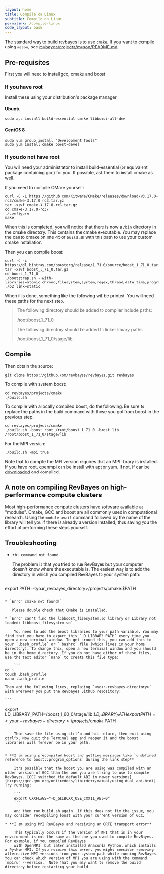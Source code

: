 ```yaml
---
layout: home
title: Compile on Linux
subtitle: Compile on Linux
permalink: /compile-linux
code_layout: bash
---
```


The standard way to build revbayes is to use `cmake`.  If you want to compile using `meson`, see [revbayes/projects/meson/README.md](https://github.com/revbayes/revbayes/blob/development/projects/meson/README.md).

## Pre-requisites

First you will need to install gcc, cmake and boost

### If you have root

Install these using your distribution's package manager

#### Ubuntu

    sudo apt install build-essential cmake libboost-all-dev

#### CentOS 8

    sudo yum group install "Development Tools"
    sudo yum install cmake boost-devel

### If you do not have root

You will need your administrator to install build-essential (or equivalent package containing gcc) for you. If possible, ask them to install cmake as well.

If you need to compile CMake yourself:

    curl -O -L https://github.com/Kitware/CMake/releases/download/v3.17.0-rc3/cmake-3.17.0-rc3.tar.gz
    tar -xzvf cmake-3.17.0-rc3.tar.gz
    cd cmake-3.17.0-rc3/
    ./configure
    make

When this is completed, you will notice that there is now a `/bin` directory in the cmake directory. This contains the cmake executable. You may replace the call to cmake on line 45 of `build.sh` with this path to use your custom cmake installation.

Then you can compile boost:

    curl -O -L https://dl.bintray.com/boostorg/release/1.71.0/source/boost_1_71_0.tar.gz
    tar -xzvf boost_1_71_0.tar.gz
    cd boost_1_71_0
    ./bootstrap.sh --with-libraries=atomic,chrono,filesystem,system,regex,thread,date_time,program_options,math,serialization
    ./b2 link=static

When it is done, something like the following will be printed. You will need these paths for the next step.

>    The following directory should be added to compiler include paths:
>
>    /root/boost_1_71_0
>
>    The following directory should be added to linker library paths:
>
>    /root/boost_1_71_0/stage/lib

## Compile

Then obtain the source:

    git clone https://github.com/revbayes/revbayes.git revbayes

To compile with system boost:

    cd revbayes/projects/cmake
    ./build.sh

To compile with a locally compiled boost, do the following. Be sure to replace the paths in the build command with those you got from boost in the previous step.

    cd revbayes/projects/cmake
    ./build.sh -boost_root /root/boost_1_71_0 -boost_lib /root/boost_1_71_0/stage/lib

For the MPI version:

    ./build.sh -mpi true

Note that to compile the MPI version requires that an MPI library is installed. If you have root, openmpi can be install with apt or yum. If not, if can be [downloaded](https://www.open-mpi.org/) and compiled.

## A note on compiling RevBayes on high-performance compute clusters

Most high-performance compute clusters have software available as "modules". Cmake, GCC and boost are all commonly used in computational research. Using the `module avail` command followed by the name of the library will tell you if there is already a version installed, thus saving you the effort of performing these steps yourself.

## Troubleshooting

* `rb: command not found`

    The problem is that you tried to run RevBayes but your computer doesn't know where the executable is. The easiest way is to add the directory in which you compiled RevBayes to your system path:

    ```
export PATH=<your_revbayes_directory>/projects/cmake:$PATH  
```

* `Error cmake not found!`  

   Please double check that CMake is installed.

* `Error can't find the libboost_filesystem.so library or Library not   loaded: libboost_filesystem.so`

    You need to add the boost libraries to your path variable. You may find that you have to export this `LD_LIBRARY_PATH` every time you open a new terminal window. To get around this, you can add this to your `.bash_profile` or `.bashrc` file (which lives in your home directory). To change this, open a new terminal window and you should be in the home directory. If you do not have either of these files, use the text editor `nano` to create this file type:

    ```
cd ~
touch .bash_profile
nano .bash_profile
```

    Then add the following lines, replacing `<your-revbayes-directory>` with wherever you put the Revbayes Github repository:

    ```
export LD_LIBRARY_PATH=<your-revbayes-directory>/boost_1_60_0/stage/lib:$LD_LIBRARY_PATH
export PATH=<your-revbayes-directory>/projects/cmake:$PATH  
```

    Then save the file using ctrl^o and hit return, then exit using ctrl^x. Now quit the Terminal app and reopen it and the boost libraries will forever be in your path.


* **I am using precompiled boost and getting messages like `undefined reference to boost::program_options` during the link step**

    It's possible that the boost you are using was compiled with an older version of GCC than the one you are trying to use to compile RevBayes. [GCC switched the default ABI in newer versions](https://gcc.gnu.org/onlinedocs/libstdc++/manual/using_dual_abi.html). Try running:

    ```
    export CXXFLAGS="-D_GLIBCXX_USE_CXX11_ABI=0"
    ```

    and then run build.sh again. If this does not fix the issue, you may consider recompiling boost with your current version of GCC.

* **I am using MPI RevBayes and receiving an ORTE transport error**

    This typically occurs if the version of MPI that is in your environment is not the same as the one you used to compile RevBayes. For example, if you compiled RevBayes
    with OpenMPI, but later installed Anaconda Python, which installs a Python MPI. If you receive this error, you might consider removing alternative MPI versions from your system path while running RevBayes. You can check which version of MPI you are using with the command `mpirun --version.` Note that you may want to remove the build directory before restarting your build.

